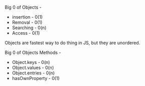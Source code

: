 Big 0 of Objects -

- insertion - 0(1)
- Removal - 0(1)
- Searching - 0(n)
- Access - 0(1)

Objects are fastest way to do thing in JS, but they are unordered.

Big 0 of Objects Methods -

- Object.keys - 0(n)
- Object.values - 0(n)
- Object.entries - 0(n)
- hasOwnProperty - 0(1)

